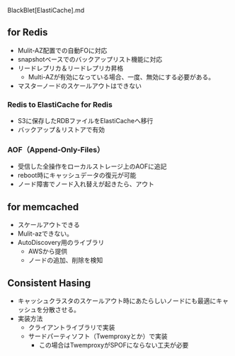 BlackBlet[ElastiCache].md

## for Redis
- Mulit-AZ配置での自動FOに対応
- snapshotベースでのバックアップリスト機能に対応
- リードレプリカ＆リードレプリカ昇格
    - Multi-AZが有効になっている場合、一度、無効にする必要がある。
- マスターノードのスケールアウトはできない

### Redis to ElastiCache for Redis
- S3に保存したRDBファイルをElastiCacheへ移行
- バックアップ＆リストアで有効

### AOF（Append-Only-Files）
- 受信した全操作をローカルストレージ上のAOFに追記
- reboot時にキャッシュデータの復元が可能
- ノード障害でノード入れ替えが起きたら、アウト

## for memcached
- スケールアウトできる
-  Mulit-azできない。
- AutoDiscovery用のライブラリ
  - AWSから提供
  - ノードの追加、削除を検知


## Consistent Hasing
- キャッシュクラスタのスケールアウト時にあたらしいノードにも最適にキャッシュを分散させる。
- 実装方法
    - クライアントライブラリで実装
    - サードパーティソフト（Twemproxyとか）で実装
        - この場合はTwemproxyがSPOFにならない工夫が必要
